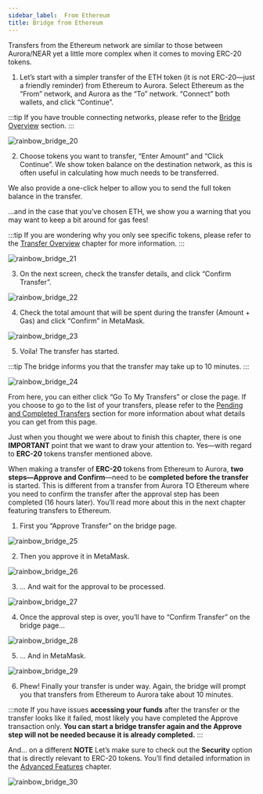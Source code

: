 ```yaml
---
sidebar_label: 	From Ethereum
title: Bridge from Ethereum
---
```


Transfers from the Ethereum network are similar to those between Aurora/NEAR yet a little more complex when it comes to moving ERC-20 tokens.

1. Let’s start with a simpler transfer of the ETH token (it is not ERC-20—just a friendly reminder)
from Ethereum to Aurora.
Select Ethereum as the “From” network, and Aurora as the “To” network. “Connect” both wallets, and click “Continue”.

:::tip
If you have trouble connecting networks, please refer to the [Bridge Overview](introduction) section.
:::

![rainbow_bridge_20](/img/rainbow_bridge_20.png)

2. Choose tokens you want to transfer, “Enter Amount” and “Click Continue”.
We show token balance on the destination network, as this is often useful in calculating how much needs to be transferred.

We also provide a one-click helper to allow you to send the full token balance in the transfer.

...and in the case that you’ve chosen ETH, we show you a warning that you may want to keep a bit around for gas fees!

:::tip
If you are wondering why you only see specific tokens, please refer to the [Transfer Overview](introduction) chapter for more information.
:::

![rainbow_bridge_21](/img/rainbow_bridge_21.png)

3. On the next screen, check the transfer details, and click “Confirm Transfer”.

![rainbow_bridge_22](/img/rainbow_bridge_22.png)

4. Check the total amount that will be spent during the transfer (Amount + Gas) and click “Confirm” in MetaMask.

![rainbow_bridge_23](/img/rainbow_bridge_23.png)

5. Voila! The transfer has started.

:::tip
The bridge informs you that the transfer may take up to 10 minutes.
:::

![rainbow_bridge_24](/img/rainbow_bridge_24.png)

From here, you can either click “Go To My Transfers” or close the page.
If you choose to go to the list of your transfers,
please refer to the [Pending and Completed Transfers](introduction) section for more information about what details you can get from this page.

Just when you thought we were about to finish this chapter, there is one **IMPORTANT** point that we want to draw your attention to. Yes—with regard to **ERC-20** tokens transfer mentioned above.

​When making a transfer of **ERC-20** tokens from Ethereum to Aurora, **two steps—Approve and Confirm**—need to be **completed before the transfer** is started.
This is different from a transfer from Aurora TO Ethereum where you need to confirm
the transfer after the approval step has been completed (16 hours later). You’ll read more about this in the next chapter featuring transfers to Ethereum.

1. First you “Approve Transfer” on the bridge page.

![rainbow_bridge_25](/img/rainbow_bridge_25.png)

2. Then you approve it in MetaMask.

![rainbow_bridge_26](/img/rainbow_bridge_26.png)

3. … And wait for the approval to be processed.

![rainbow_bridge_27](/img/rainbow_bridge_27.png)

4. Once the approval step is over, you’ll have to “Confirm Transfer” on the bridge page…

![rainbow_bridge_28](/img/rainbow_bridge_28.png)

5. … And in MetaMask.

![rainbow_bridge_29](/img/rainbow_bridge_29.png)

6. Phew! Finally your transfer is under way. Again, the bridge will prompt you that transfers from Ethereum to Aurora take about 10 minutes.

:::note
If you have issues **accessing your funds** after the transfer or the transfer looks like it failed, most likely you have completed the Approve transaction only.
**You can start a bridge transfer again and the Approve step will not be needed because it is already completed.**
:::

And… on a different
**NOTE** Let’s make sure to check out the **Security** option that is directly relevant to ERC-20 tokens. You’ll find detailed information in the [Advanced Features](advanced) chapter.

![rainbow_bridge_30](/img/rainbow_bridge_30.png)
